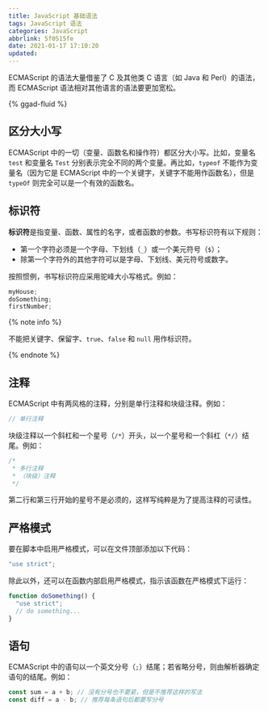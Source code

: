 ```yaml
---
title: JavaScript 基础语法
tags: JavaScript 语法
categories: JavaScript
abbrlink: 5f0515fe
date: 2021-01-17 17:10:20
updated:
---
```


ECMAScript 的语法大量借鉴了 C 及其他类 C 语言（如 Java 和 Perl）的语法，而 ECMAScript 语法相对其他语言的语法要更加宽松。

<!-- more -->

{% ggad-fluid %}

## 区分大小写

ECMAScript 中的一切（变量、函数名和操作符）都区分大小写。比如，变量名 `test` 和变量名 `Test` 分别表示完全不同的两个变量。再比如，`typeof` 不能作为变量名（因为它是 ECMAScript 中的一个关键字，关键字不能用作函数名），但是 `typeOf` 则完全可以是一个有效的函数名。

## 标识符

**标识符**是指变量、函数、属性的名字，或者函数的参数。书写标识符有以下规则：

- 第一个字符必须是一个字母、下划线（`_`）或一个美元符号（`$`）；
- 除第一个字符外的其他字符可以是字母、下划线、美元符号或数字。

按照惯例，书写标识符应采用驼峰大小写格式。例如：

```javascript
myHouse;
doSomething;
firstNumber;
```

{% note info %}

不能把关键字、保留字、`true`、`false` 和 `null` 用作标识符。

{% endnote %}

## 注释

ECMAScript 中有两风格的注释，分别是单行注释和块级注释。例如：

```javascript
// 单行注释
```

块级注释以一个斜杠和一个星号（`/*`）开头，以一个星号和一个斜杠（`*/`）结尾。例如：

```javascript
/*
 * 多行注释
 * （块级）注释
 */
```

第二行和第三行开始的星号不是必须的，这样写纯粹是为了提高注释的可读性。

## 严格模式

要在脚本中启用严格模式，可以在文件顶部添加以下代码：

```javascript
"use strict";
```

除此以外，还可以在函数内部启用严格模式，指示该函数在严格模式下运行：

```javascript
function doSomething() {
  "use strict";
  // do something...
}
```

## 语句

ECMAScript 中的语句以一个英文分号（`;`）结尾；若省略分号，则由解析器确定语句的结尾。例如：

```javascript
const sum = a + b; // 没有分号也不要紧，但是不推荐这样的写法
const diff = a - b; // 推荐每条语句后都要写分号
```
